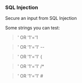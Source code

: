 ### SQL Injection
Secure an input from SQL Injection

Some strings you can test:
>' OR '1'='1

>' OR '1'='1' --

>' OR '1'='1' {

>' OR '1'='1' /* 

>' OR '1'='1' #